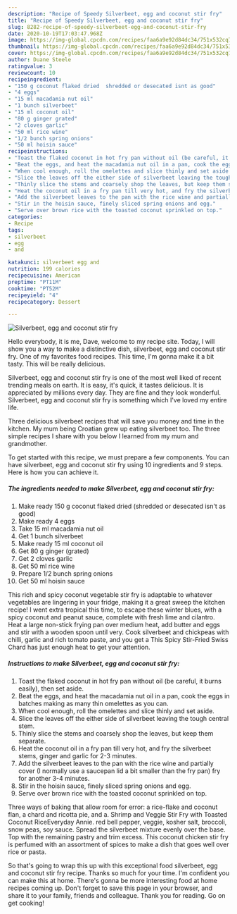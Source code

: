 ```yaml
---
description: "Recipe of Speedy Silverbeet, egg and coconut stir fry"
title: "Recipe of Speedy Silverbeet, egg and coconut stir fry"
slug: 8282-recipe-of-speedy-silverbeet-egg-and-coconut-stir-fry
date: 2020-10-19T17:03:47.968Z
image: https://img-global.cpcdn.com/recipes/faa6a9e92d84dc34/751x532cq70/silverbeet-egg-and-coconut-stir-fry-recipe-main-photo.jpg
thumbnail: https://img-global.cpcdn.com/recipes/faa6a9e92d84dc34/751x532cq70/silverbeet-egg-and-coconut-stir-fry-recipe-main-photo.jpg
cover: https://img-global.cpcdn.com/recipes/faa6a9e92d84dc34/751x532cq70/silverbeet-egg-and-coconut-stir-fry-recipe-main-photo.jpg
author: Duane Steele
ratingvalue: 3
reviewcount: 10
recipeingredient:
- "150 g coconut flaked dried  shredded or desecated isnt as good"
- "4 eggs"
- "15 ml macadamia nut oil"
- "1 bunch silverbeet"
- "15 ml coconut oil"
- "80 g ginger grated"
- "2 cloves garlic"
- "50 ml rice wine"
- "1/2 bunch spring onions"
- "50 ml hoisin sauce"
recipeinstructions:
- "Toast the flaked coconut in hot fry pan without oil (be careful, it burns easily), then set aside."
- "Beat the eggs, and heat the macadamia nut oil in a pan, cook the eggs in batches making as many thin omelettes as you can."
- "When cool enough, roll the omelettes and slice thinly and set aside."
- "Slice the leaves off the either side of silverbeet leaving the tough central stem."
- "Thinly slice the stems and coarsely shop the leaves, but keep them separate."
- "Heat the coconut oil in a fry pan till very hot, and fry the silverbeet stems, ginger and garlic for 2-3 minutes."
- "Add the silverbeet leaves to the pan with the rice wine and partially cover (I normally use a saucepan lid a bit smaller than the fry pan) fry for another 3-4 minutes."
- "Stir in the hoisin sauce, finely sliced spring onions and egg."
- "Serve over brown rice with the toasted coconut sprinkled on top."
categories:
- Recipe
tags:
- silverbeet
- egg
- and

katakunci: silverbeet egg and 
nutrition: 199 calories
recipecuisine: American
preptime: "PT11M"
cooktime: "PT52M"
recipeyield: "4"
recipecategory: Dessert

---
```



![Silverbeet, egg and coconut stir fry](https://img-global.cpcdn.com/recipes/faa6a9e92d84dc34/751x532cq70/silverbeet-egg-and-coconut-stir-fry-recipe-main-photo.jpg)

Hello everybody, it is me, Dave, welcome to my recipe site. Today, I will show you a way to make a distinctive dish, silverbeet, egg and coconut stir fry. One of my favorites food recipes. This time, I'm gonna make it a bit tasty. This will be really delicious.

Silverbeet, egg and coconut stir fry is one of the most well liked of recent trending meals on earth. It is easy, it's quick, it tastes delicious. It is appreciated by millions every day. They are fine and they look wonderful. Silverbeet, egg and coconut stir fry is something which I've loved my entire life.

Three delicious silverbeet recipes that will save you money and time in the kitchen. My mum being Croatian grew up eating silverbeet too. The three simple recipes I share with you below I learned from my mum and grandmother.


To get started with this recipe, we must prepare a few components. You can have silverbeet, egg and coconut stir fry using 10 ingredients and 9 steps. Here is how you can achieve it.

<!--inarticleads1-->

##### The ingredients needed to make Silverbeet, egg and coconut stir fry:

1. Make ready 150 g coconut flaked dried  (shredded or desecated isn&#39;t as good)
1. Make ready 4 eggs
1. Take 15 ml macadamia nut oil
1. Get 1 bunch silverbeet
1. Make ready 15 ml coconut oil
1. Get 80 g ginger (grated)
1. Get 2 cloves garlic
1. Get 50 ml rice wine
1. Prepare 1/2 bunch spring onions
1. Get 50 ml hoisin sauce


This rich and spicy coconut vegetable stir fry is adaptable to whatever vegetables are lingering in your fridge, making it a great sweep the kitchen recipe! I went extra tropical this time, to escape these winter blues, with a spicy coconut and peanut sauce, complete with fresh lime and cilantro. Heat a large non-stick frying pan over medium heat, add butter and eggs and stir with a wooden spoon until very. Cook silverbeet and chickpeas with chilli, garlic and rich tomato paste, and you get a This Spicy Stir-Fried Swiss Chard has just enough heat to get your attention. 

<!--inarticleads2-->

##### Instructions to make Silverbeet, egg and coconut stir fry:

1. Toast the flaked coconut in hot fry pan without oil (be careful, it burns easily), then set aside.
1. Beat the eggs, and heat the macadamia nut oil in a pan, cook the eggs in batches making as many thin omelettes as you can.
1. When cool enough, roll the omelettes and slice thinly and set aside.
1. Slice the leaves off the either side of silverbeet leaving the tough central stem.
1. Thinly slice the stems and coarsely shop the leaves, but keep them separate.
1. Heat the coconut oil in a fry pan till very hot, and fry the silverbeet stems, ginger and garlic for 2-3 minutes.
1. Add the silverbeet leaves to the pan with the rice wine and partially cover (I normally use a saucepan lid a bit smaller than the fry pan) fry for another 3-4 minutes.
1. Stir in the hoisin sauce, finely sliced spring onions and egg.
1. Serve over brown rice with the toasted coconut sprinkled on top.


Three ways of baking that allow room for error: a rice-flake and coconut flan, a chard and ricotta pie, and a. Shrimp and Veggie Stir Fry with Toasted Coconut RiceEveryday Annie. red bell pepper, veggie, kosher salt, broccoli, snow peas, soy sauce. Spread the silverbeet mixture evenly over the base. Top with the remaining pastry and trim excess. This coconut chicken stir fry is perfumed with an assortment of spices to make a dish that goes well over rice or pasta. 

So that's going to wrap this up with this exceptional food silverbeet, egg and coconut stir fry recipe. Thanks so much for your time. I'm confident you can make this at home. There's gonna be more interesting food at home recipes coming up. Don't forget to save this page in your browser, and share it to your family, friends and colleague. Thank you for reading. Go on get cooking!
